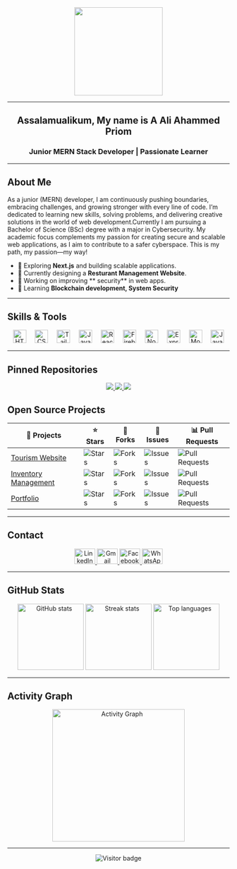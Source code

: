 <div align="center">
  <img height="200" src="https://i.ibb.co.com/V9VmYmH/pic-removebg-preview.png" />
</div>

---

<h2 align="center">Assalamualikum, My name is A Ali Ahammed Priom</h2>

<h3 align="center">Junior MERN Stack Developer | Passionate Learner</h3>

---

<h2 align="left">About Me</h2>

<p align="left">
As a junior (MERN) developer, I am continuously pushing boundaries, embracing challenges, and growing stronger with every line of code. I’m dedicated to learning new skills, solving problems, and delivering creative solutions in the world of web development.Currently I am pursuing a Bachelor of Science (BSc) degree with a major in Cybersecurity. My academic focus complements my passion for creating secure and scalable web applications, as I aim to contribute to a safer cyberspace. This is my path, my passion—my way!
</p>


- 🔎 Exploring **Next.js** and building scalable applications.
- 🎨 Currently designing a **Resturant Management Website**.
- 🔧 Working on improving ** security** in web apps.
- 🚀 Learning **Blockchain development, System Security** 

---

<h2 align="left">Skills & Tools</h2>

<div align="center">
  <img src="https://cdn.jsdelivr.net/gh/devicons/devicon/icons/html5/html5-original.svg" height="30" alt="HTML5 logo" />
  <img width="12" />
  <img src="https://cdn.jsdelivr.net/gh/devicons/devicon/icons/css3/css3-original.svg" height="30" alt="CSS3 logo" />
  <img width="12" />
  <img src="https://cdn.simpleicons.org/tailwindcss/06B6D4" height="30" alt="Tailwind CSS logo" />
  <img width="12" />
  <img src="https://cdn.jsdelivr.net/gh/devicons/devicon/icons/javascript/javascript-original.svg" height="30" alt="JavaScript logo" />
  <img width="12" />
  <img src="https://skillicons.dev/icons?i=react" height="30" alt="React logo" />
  <img width="12" />
  <img src="https://cdn.jsdelivr.net/gh/devicons/devicon/icons/firebase/firebase-plain.svg" height="30" alt="Firebase logo" />
  <img width="12" />
  <img src="https://cdn.jsdelivr.net/gh/devicons/devicon/icons/nodejs/nodejs-original.svg" height="30" alt="Node.js logo" />
  <img width="12" />
  <img src="https://skillicons.dev/icons?i=express" height="30" alt="Express.js logo" />
  <img width="12" />
  <img src="https://cdn.jsdelivr.net/gh/devicons/devicon/icons/mongodb/mongodb-original.svg" height="30" alt="MongoDB logo" />
  <img width="12" />
  <img src="https://cdn.jsdelivr.net/gh/devicons/devicon/icons/java/java-original.svg" height="30" alt="Java logo" />
</div>

---

<h2 align="left">Pinned Repositories</h2>

<div align="center">
  <a href="https://github.com/aaliahammedpriom/tourism-website" target="_blank">
    <img src="https://github-readme-stats.vercel.app/api/pin/?username=aaliahammedpriom&repo=tourism-website&theme=dracula" />
  </a>
  <a href="https://github.com/aaliahammedpriom/inventory-management" target="_blank">
    <img src="https://github-readme-stats.vercel.app/api/pin/?username=aaliahammedpriom&repo=inventory-management&theme=dracula" />
  </a>
  <a href="https://github.com/aaliahammedpriom/portfolio" target="_blank">
    <img src="https://github-readme-stats.vercel.app/api/pin/?username=aaliahammedpriom&repo=portfolio&theme=dracula" />
  </a>
</div>


## Open Source Projects

| 🎁 Projects                                 | ⭐ Stars  | 🍴 Forks                 | 🔔 Issues        | 📊 Pull Requests  |
|--------------------------------------------|----------|-------------------------|------------------|-------------------|
| [Tourism Website](https://github.com/aaliahammedpriom/tourism-website) | ![Stars](https://img.shields.io/github/stars/aaliahammedpriom/tourism-website?style=social) | ![Forks](https://img.shields.io/github/forks/aaliahammedpriom/tourism-website?style=social) | ![Issues](https://img.shields.io/github/issues/aaliahammedpriom/tourism-website) | ![Pull Requests](https://img.shields.io/github/issues-pr/aaliahammedpriom/tourism-website) |
| [Inventory Management](https://github.com/aaliahammedpriom/inventory-management) | ![Stars](https://img.shields.io/github/stars/aaliahammedpriom/inventory-management?style=social) | ![Forks](https://img.shields.io/github/forks/aaliahammedpriom/inventory-management?style=social) | ![Issues](https://img.shields.io/github/issues/aaliahammedpriom/inventory-management) | ![Pull Requests](https://img.shields.io/github/issues-pr/aaliahammedpriom/inventory-management) |
| [Portfolio](https://github.com/aaliahammedpriom/portfolio) | ![Stars](https://img.shields.io/github/stars/aaliahammedpriom/portfolio?style=social) | ![Forks](https://img.shields.io/github/forks/aaliahammedpriom/portfolio?style=social) | ![Issues](https://img.shields.io/github/issues/aaliahammedpriom/portfolio) | ![Pull Requests](https://img.shields.io/github/issues-pr/aaliahammedpriom/portfolio) |


---

<h2 align="left">Contact</h2>

<div align="center">
  <a href="https://www.linkedin.com/in/a-ali-ahammed-priom-129273184/" target="_blank">
    <img src="https://raw.githubusercontent.com/maurodesouza/profile-readme-generator/master/src/assets/icons/social/linkedin/default.svg" width="47" height="35" alt="LinkedIn logo" />
  </a>
  <a href="mailto:aaliahammedpriom66@gmail.com" target="_blank">
    <img src="https://raw.githubusercontent.com/maurodesouza/profile-readme-generator/master/src/assets/icons/social/gmail/default.svg" width="47" height="35" alt="Gmail logo" />
  </a>
  <a href="https://www.facebook.com/aaliahammedpriom66" target="_blank">
    <img src="https://raw.githubusercontent.com/maurodesouza/profile-readme-generator/master/src/assets/icons/social/facebook/default.svg" width="47" height="35" alt="Facebook logo" />
  </a>
  <a href="https://wa.me/8801607399345" target="_blank">
    <img src="https://raw.githubusercontent.com/maurodesouza/profile-readme-generator/master/src/assets/icons/social/whatsapp/default.svg" width="47" height="35" alt="WhatsApp logo" />
  </a>
</div>

---

<h2 align="left">GitHub Stats</h2>

<div align="center">
  <img src="https://github-readme-stats.vercel.app/api?username=aaliahammedpriom&show_icons=true&theme=dracula&hide_border=false" height="150" alt="GitHub stats" />
  <img src="https://streak-stats.demolab.com?user=aaliahammedpriom&theme=dracula&hide_border=false" height="150" alt="Streak stats" />
  <img src="https://github-readme-stats.vercel.app/api/top-langs/?username=aaliahammedpriom&layout=compact&theme=dracula&hide_border=false" height="150" alt="Top languages" />
</div>

---

<h2 align="left">Activity Graph</h2>

<div align="center">
  <img src="https://github-readme-activity-graph.vercel.app/graph?username=aaliahammedpriom&theme=react&area=true" height="300" alt="Activity Graph" />
</div>

---

<div align="center">
  <img src="https://visitor-badge.laobi.icu/badge?page_id=aaliahammedpriom.aaliahammedpriom" alt="Visitor badge" />
</div>
